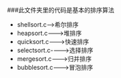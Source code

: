 ###此文件夹里的代码是基本的排序算法
- shellsort.c-->希尔排序
- heapsort.c--->堆排序
- quicksort.c--->快速排序
- selectsort.c---->选择排序
- mergesort.c--->归并排序
- bubblesort.c--->冒泡排序
